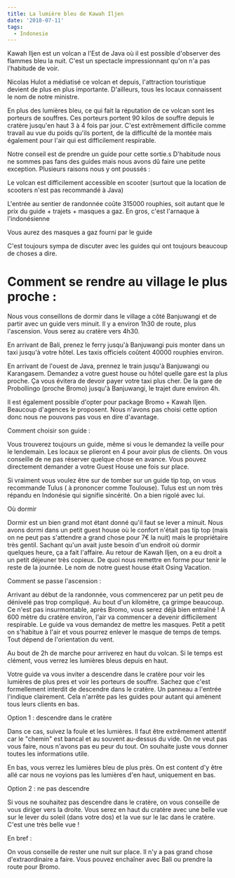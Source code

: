 ```yaml
---
title: La lumière bleu de Kawah Iljen
date: '2018-07-11'
tags:
  - Indonesie
---
```


Kawah Iljen est un volcan a l'Est de Java où il est possible d'observer des flammes bleu la nuit. C'est un spectacle impressionnant qu'on n'a pas l'habitude de voir.

Nicolas Hulot a médiatisé ce volcan et depuis, l'attraction touristique devient de plus en plus importante. D'ailleurs, tous les locaux connaissent le nom de notre ministre.

En plus des lumières bleu, ce qui fait la réputation de ce volcan sont les porteurs de souffres. Ces porteurs portent 90 kilos de souffre depuis le cratère jusqu'en haut 3 à 4 fois par jour. C'est extrêmement difficile comme travail au vue du poids qu'ils portent, de la difficulté de la montée mais également pour l'air qui est difficilement respirable.

Notre conseil est de prendre un guide pour cette sortie.s D'habitude nous ne sommes pas fans des guides mais nous avons dû faire une petite exception. Plusieurs raisons nous y ont poussés :

Le volcan est difficilement accessible en scooter (surtout que la location de scooters n'est pas recommandé à Java)

L'entrée au sentier de randonnée coûte 315000 rouphies, soit autant que le prix du guide + trajets + masques a gaz. En gros, c'est l'arnaque à l'indonésienne

Vous aurez des masques a gaz fourni par le guide

C'est toujours sympa de discuter avec les guides qui ont toujours beaucoup de choses a dire.

# Comment se rendre au village le plus proche :

Nous vous conseillons de dormir dans le village a côté Banjuwangi et de partir avec un guide vers minuit. Il y a environ 1h30 de route, plus l'ascension. Vous serez au cratère vers 4h30.

En arrivant de Bali, prenez le ferry jusqu'à Banjuwangi puis monter dans un taxi jusqu'à votre hôtel. Les taxis officiels coûtent 40000 rouphies environ.

En arrivant de l'ouest de Java, prennez le train jusqu'à Banjuwangi ou Karangasem. Demandez a votre guest house ou hôtel quelle gare est la plus proche. Ça vous évitera de devoir payer votre taxi plus cher. De la gare de Probollingo (proche Bromo) jusqu'à Banjuwangi, le trajet dure environ 4h.

Il est également possible d'opter pour package Bromo + Kawah Iljen. Beaucoup d'agences le proposent. Nous n'avons pas choisi cette option donc nous ne pouvons pas vous en dire d'avantage.

Comment choisir son guide :

Vous trouverez toujours un guide, même si vous le demandez la veille pour le lendemain. Les locaux se plieront en 4 pour avoir plus de clients. On vous conseille de ne pas réserver quelque chose en avance. Vous pouvez directement demander a votre Guest House une fois sur place.

Si vraiment vous voulez être sur de tomber sur un guide tip top, on vous recommande Tulus ( à prononcer comme Toulouse). Tulus est un nom très répandu en Indonésie qui signifie sincérité. On a bien rigolé avec lui.

Où dormir

Dormir est un bien grand mot étant donné qu'il faut se lever a minuit. Nous avons dormi dans un petit guest house où le confort n'était pas tip top (mais on ne peut pas s'attendre a grand chose pour 7€ la nuit) mais le propriétaire très gentil. Sachant qu'un avait juste besoin d'un endroit où dormir quelques heure, ça a fait l'affaire. Au retour de Kawah Iljen, on a eu droit a un petit déjeuner très copieux. De quoi nous remettre en forme pour tenir le reste de la journée. Le nom de notre guest house était Osing Vacation.

Comment se passe l'ascension :

Arrivant au début de la randonnée, vous commencerez par un petit peu de dénivelé pas trop compliqué. Au bout d'un kilomètre, ça grimpe beaucoup. Ce n'est pas insurmontable, après Bromo, vous serez déjà bien entraîné ! A 600 mètre du cratère environ, l'air va commencer a devenir difficilement respirable. Le guide va vous demandez de mettre les masques. Petit a petit on s'habitue à l'air et vous pourrez enlever le masque de temps de temps. Tout dépend de l'orientation du vent.

Au bout de 2h de marche pour arriverez en haut du volcan. Si le temps est clément, vous verrez les lumières bleus depuis en haut.

Votre guide va vous inviter a descendre dans le cratère pour voir les lumières de plus pres et voir les porteurs de souffre. Sachez que c'est formellement interdit de descendre dans le cratère. Un panneau a l'entrée l'indique clairement. Cela n'arrête pas les guides pour autant qui amènent tous leurs clients en bas.

Option 1 : descendre dans le cratère

Dans ce cas, suivez la foule et les lumières. Il faut être extrêmement attentif car le "chemin" est bancal et au souvent au-dessus du vide. On ne veut pas vous faire, nous n'avons pas eu peur du tout. On souhaite juste vous donner toutes les informations utile.

En bas, vous verrez les lumières bleu de plus près. On est content d'y être allé car nous ne voyions pas les lumières d'en haut, uniquement en bas.

Option 2 : ne pas descendre

Si vous ne souhaitez pas descendre dans le cratère, on vous conseille de vous diriger vers la droite. Vous serez en haut du cratère avec une belle vue sur le lever du soleil (dans votre dos) et la vue sur le lac dans le cratère. C'est une très belle vue !

En bref :

On vous conseille de rester une nuit sur place. Il n'y a pas grand chose d'extraordinaire a faire. Vous pouvez enchaîner avec Bali ou prendre la route pour Bromo.
